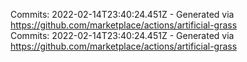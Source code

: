 Commits: 2022-02-14T23:40:24.451Z - Generated via https://github.com/marketplace/actions/artificial-grass
<br>
Commits: 2022-02-14T23:40:24.451Z - Generated via https://github.com/marketplace/actions/artificial-grass
<br>
